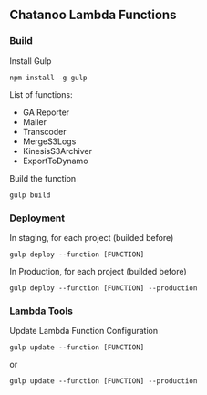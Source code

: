 ## Chatanoo Lambda Functions

### Build

Install Gulp

```
npm install -g gulp
```

List of functions:

* GA Reporter
* Mailer
* Transcoder
* MergeS3Logs
* KinesisS3Archiver
* ExportToDynamo

Build the function

```
gulp build
```

### Deployment

In staging, for each project (builded before)

```
gulp deploy --function [FUNCTION]
```

In Production, for each project (builded before)

```
gulp deploy --function [FUNCTION] --production
```

### Lambda Tools

Update Lambda Function Configuration

```
gulp update --function [FUNCTION]
```

or

```
gulp update --function [FUNCTION] --production
```
